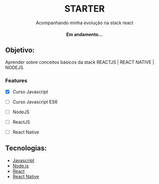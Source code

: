 <h1 align="center">STARTER</h1>
<p align="center">Acompanhando minha evolução na stack react</p>

<h4 align="center">Em andamento...<h4>

## Objetivo:
Aprender sobre conceitos básicos da stack REACTJS | REACT NATIVE | NODEJS.

### Features

- [x] Curso Javascript
- [ ] Curso Javascript ES6
- [ ] NodeJS
- [ ] ReactJS
- [ ] React Native


## Tecnologias: 
- [Javascript](https://www.javascript.com/)
- [Node.js](https://nodejs.org/en/)
- [React](https://pt-br.reactjs.org/)
- [React Native](https://reactnative.dev/)
 